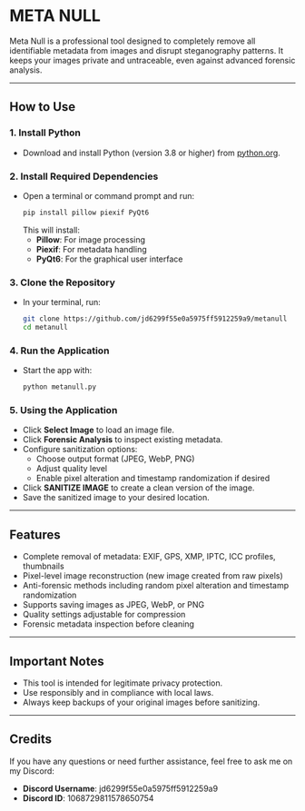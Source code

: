 # **META NULL**

Meta Null is a professional tool designed to completely remove all identifiable metadata from images and disrupt steganography patterns. It keeps your images private and untraceable, even against advanced forensic analysis.

---

## **How to Use**

### 1. **Install Python**
   - Download and install Python (version 3.8 or higher) from [python.org](https://www.python.org/).

### 2. **Install Required Dependencies**
   - Open a terminal or command prompt and run:
     ```bash
     pip install pillow piexif PyQt6
     ```
     This will install:
     - **Pillow**: For image processing  
     - **Piexif**: For metadata handling  
     - **PyQt6**: For the graphical user interface  

### 3. **Clone the Repository**
   - In your terminal, run:
     ```bash
     git clone https://github.com/jd6299f55e0a5975ff5912259a9/metanull
     cd metanull
     ```

### 4. **Run the Application**
   - Start the app with:
     ```bash
     python metanull.py
     ```

### 5. **Using the Application**
   - Click **Select Image** to load an image file.  
   - Click **Forensic Analysis** to inspect existing metadata.  
   - Configure sanitization options:  
     - Choose output format (JPEG, WebP, PNG)  
     - Adjust quality level  
     - Enable pixel alteration and timestamp randomization if desired  
   - Click **SANITIZE IMAGE** to create a clean version of the image.  
   - Save the sanitized image to your desired location.  

---

## **Features**
- Complete removal of metadata: EXIF, GPS, XMP, IPTC, ICC profiles, thumbnails  
- Pixel-level image reconstruction (new image created from raw pixels)  
- Anti-forensic methods including random pixel alteration and timestamp randomization  
- Supports saving images as JPEG, WebP, or PNG  
- Quality settings adjustable for compression  
- Forensic metadata inspection before cleaning  

---

## **Important Notes**
- This tool is intended for legitimate privacy protection.  
- Use responsibly and in compliance with local laws.  
- Always keep backups of your original images before sanitizing.  

---

## **Credits**
If you have any questions or need further assistance, feel free to ask me on my Discord: 
- **Discord Username**: jd6299f55e0a5975ff5912259a9
- **Discord ID**: 1068729811578650754
